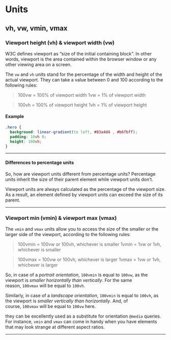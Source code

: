 # Units

## vh, vw, vmin, vmax

### Viewport height (vh) & viewport width (vw)

W3C defines viewport as “size of the initial containing block”. In other words, viewport is the area contained within the browser window or any other viewing area on a screen.

The `vw` and `vh` units stand for the percentage of the width and height of the actual viewport. They can take a value between 0 and 100 according to the following rules:

> 100vw = 100% of viewport width
> 1vw = 1% of viewport width

> 100vh = 100% of viewport height
> 1vh = 1% of viewport height

#### Example

```css
.hero {
  background: linear-gradient(to left, #83a4d4 , #b6fbff);
  padding: 10vh 0;
  height: 100vh;
}
```

---

#### Differences to percentage units

So, how are viewport units different from percentage units?
Percentage units inherit the size of their parent element while viewport units don’t.

Viewport units are always calculated as the percentage of the viewport size.
As a result, an element defined by viewport units can exceed the size of its parent.

---

### Viewport min (vmin) & viewport max (vmax)

The `vmin` and `vmax` units allow you to access the size of the smaller or the larger side of the viewport, according to the following rules:

> 100vmin = 100vw or 100vh, whichever is smaller
> 1vmin = 1vw or 1vh, whichever is smaller

> 100vmax = 100vw or 100vh, whichever is larger
> 1vmax = 1vw or 1vh, whichever is larger

So, in case of a *portrait orientation*, `100vmin` is equal to `100vw`, as the viewport is *smaller horizontally than vertically*. For the same reason, `100vmax` will be equal to `100vh`.

Similarly, in case of a *landscape orientation*, `100vmin` is equal to `100vh`, as the viewport is *smaller vertically than horizontally*. And, of course, `100vmax` will be equal to `100vw` here.

they can be excellently used as a substitute for orientation `@media` queries. For instance, `vmin` and `vmax` can come in handy when you have elements that may look strange at different aspect ratios.

---
